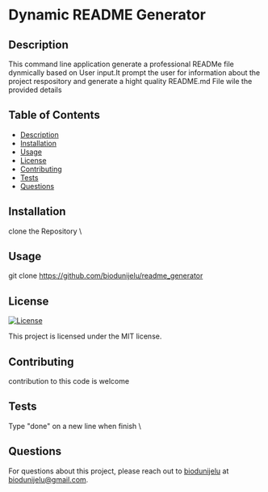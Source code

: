 
# Dynamic README Generator

## Description
This command line application generate a professional READMe file dynmically based on User input.It prompt the user for information about the project respository and generate a hight quality README.md File wile the provided details

## Table of Contents
- [Description](#description)
- [Installation](#installation)
- [Usage](#usage)
- [License](#license)
- [Contributing](#contributing)
- [Tests](#tests)
- [Questions](#questions)

## Installation
clone the Repository \

## Usage
git clone https://github.com/biodunijelu/readme_generator

## License
[![License](https://img.shields.io/badge/License-MIT-brightgreen.svg)](https://opensource.org/licenses/MIT)
  
This project is licensed under the MIT license.

## Contributing
contribution to this code is welcome

## Tests
Type "done" on a new line when finish \

## Questions
For questions about this project, please reach out to [biodunijelu](https://github.com/biodunijelu) at biodunijelu@gmail.com.

